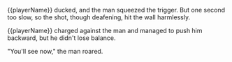 {{playerName}} ducked, and the man squeezed the trigger. But one second too slow, so the shot, though deafening, hit the wall harmlessly.

{{playerName}} charged against the man and managed to push him backward, but he didn't lose balance.

"You'll see now," the man roared.
